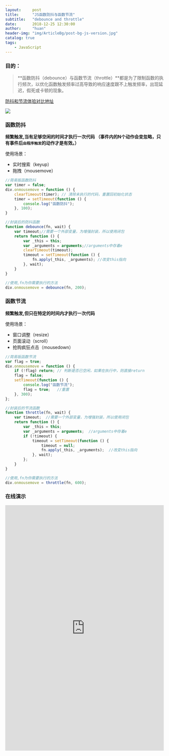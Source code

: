 ```yaml
---
layout:     post
title:      "JS函数防抖与函数节流"
subtitle:   "debounce and throttle"
date:       2018-12-25 12:30:00
author:     "huan"
header-img: "img/ArticleBg/post-bg-js-version.jpg"
catalog: true
tags:
    - JavaScript
---
```




### 目的：
> **函数防抖（debounce）与函数节流（throttle）**都是为了限制函数的执行频次，以优化函数触发频率过高导致的响应速度跟不上触发频率，出现延迟，假死或卡顿的现象。



[防抖和节流体验对比地址](http://demo.nimius.net/debounce_throttle/)

![](https://ws3.sinaimg.cn/large/005BYqpgly1fyizmvt84ng31gz0gsjx1.jpg)



### 函数防抖

**频繁触发,当有足够空闲的时间才执行一次代码 （事件内的N个动作会变忽略，只有事件后`由程序触发`的动作才是有效。）**

使用场景：

- 实时搜索（keyup）
- 拖拽（mousemove）



```javascript
//简易版函数防抖
var timer = false;
div.onmousemove = function () {
    clearTimeout(timer); // 清除未执行的代码，重置回初始化状态
    timer = setTimeout(function () {
        console.log("函数防抖");
    }, 100);
}
```



```javascript
//封装后的防抖函数
function debounce(fn, wait) {
    var timeout;//需要一个外部变量，为增强封装，所以使用闭包
    return function () {
        var _this = this;
        var _arguments = arguments;//arguments中存着e
        clearTimeout(timeout);
        timeout = setTimeout(function () {
            fn.apply(_this, _arguments); //改变this指向
        }, wait);
    }
}

//使用,fn为你需要执行的方法
div.onmousemove = debounce(fn, 200);
```



### 函数节流

**频繁触发,但只在特定的时间内才执行一次代码**

使用场景：

- 窗口调整（resize）
- 页面滚动（scroll）
- 抢购疯狂点击（mousedown）



```javascript
//简易版函数节流
var flag = true;
div.onmousemove = function () {
    if (!flag) return; // 判断是否已空闲，如果在执行中，则直接return
    flag = false;
    setTimeout(function () {
        console.log("函数节流");
        flag = true;   //重置
    }, 300);
};
```



```javascript
//封装后的节流函数
function throttle(fn, wait) {
    var timeout;  //需要一个外部变量，为增强封装，所以使用闭包
    return function () {
        var _this = this;
        var _arguments = arguments;  //arguments中存着e
        if (!timeout) {
            timeout = setTimeout(function () {
                timeout = null;
                fn.apply(_this, _arguments);  //改变this指向
            }, wait);
        };
    }
}

//使用,fn为你需要执行的方法
div.onmousemove = throttle(fn, 600);
```



### 在线演示

<div style='width:100%;height:780px'>
     <iframe src="https://codepen.io/lichenghuan/pen/VqWjdv?editors=0010" frameborder="0" align="left"  height="780" scrolling="yes" style='width:100%'>
            <p>你的浏览器不支持iframe标签</p>
        </iframe>
</div>